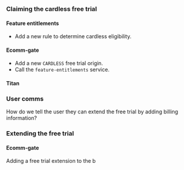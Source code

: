 ### Claiming the cardless free trial
#### Feature entitlements
- Add a new rule to determine cardless eligibility.
#### Ecomm-gate
- Add a new `CARDLESS` free trial origin.
- Call the `feature-entitlements` service.
#### Titan
### User comms
How do we tell the user they can extend the free trial by adding billing information?
### Extending the free trial
#### Ecomm-gate
Adding a free trial extension to the b